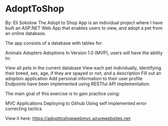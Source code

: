 # AdoptToShop
By: Eli Sokolow
The Adopt to Shop App is an individual project where I have built an ASP.NET Web App that enables users to view, and adopt a pet from an online database.

The app consists of a database with tables for:

Animals
Adopters
Adoptions
In Version 1.0 (MVP), users will have the ability to:

View all pets in the current database
View each pet individually, identifying their breed, sex, age, if they are spayed or not, and a description
Fill out an adoption application
Add personal information to their user profile
Endpoints have been implemented using RESTful API implementation.

The main goal of this exercise is to gain practice using:

MVC Applications
Deploying to Github
Using self implemented error correcting tactics


View it here: https://adopttoshopwebmvc.azurewebsites.net

